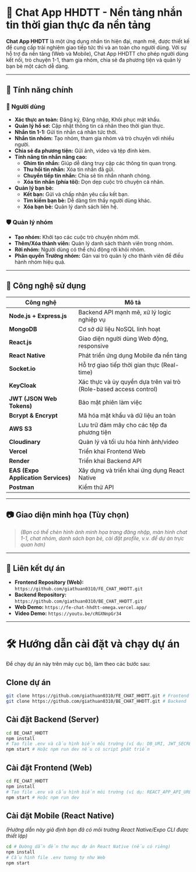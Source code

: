 # 💬 Chat App HHDTT - Nền tảng nhắn tin thời gian thực đa nền tảng

**Chat App HHDTT** là một ứng dụng nhắn tin hiện đại, mạnh mẽ, được thiết kế để cung cấp trải nghiệm giao tiếp tức thì và an toàn cho người dùng. Với sự hỗ trợ đa nền tảng (Web và Mobile), Chat App HHDTT cho phép người dùng kết nối, trò chuyện 1-1, tham gia nhóm, chia sẻ đa phương tiện và quản lý bạn bè một cách dễ dàng.

---

## 🚀 Tính năng chính

### 👥 Người dùng

- **Xác thực an toàn:** Đăng ký, Đăng nhập, Khôi phục mật khẩu.
- **Quản lý hồ sơ:** Cập nhật thông tin cá nhân theo thời gian thực.
- **Nhắn tin 1-1:** Gửi tin nhắn cá nhân tức thời.
- **Nhắn tin nhóm:** Tạo nhóm, tham gia nhóm và trò chuyện với nhiều người.
- **Chia sẻ đa phương tiện:** Gửi ảnh, video và tệp đính kèm.
- **Tính năng tin nhắn nâng cao:**
    - **Ghim tin nhắn:** Giúp dễ dàng truy cập các thông tin quan trọng.
    - **Thu hồi tin nhắn:** Xóa tin nhắn đã gửi.
    - **Chuyển tiếp tin nhắn:** Chia sẻ tin nhắn nhanh chóng.
    - **Xóa tin nhắn (phía tôi):** Dọn dẹp cuộc trò chuyện cá nhân.
- **Quản lý bạn bè:**
    - **Kết bạn:** Gửi và chấp nhận yêu cầu kết bạn.
    - **Tìm kiếm bạn bè:** Dễ dàng tìm thấy người dùng khác.
    - **Xóa bạn bè:** Quản lý danh sách liên hệ.

### 🛡️ Quản lý nhóm

- **Tạo nhóm:** Khởi tạo các cuộc trò chuyện nhóm mới.
- **Thêm/Xóa thành viên:** Quản lý danh sách thành viên trong nhóm.
- **Rời nhóm:** Người dùng có thể chủ động rời khỏi nhóm.
- **Phân quyền Trưởng nhóm:** Gán vai trò quản lý cho thành viên để điều hành nhóm hiệu quả.

---

## 🧠 Công nghệ sử dụng

| Công nghệ | Mô tả |
|----------|--------|
| **Node.js + Express.js** | Backend API mạnh mẽ, xử lý logic nghiệp vụ |
| **MongoDB** | Cơ sở dữ liệu NoSQL linh hoạt |
| **React.js** | Giao diện người dùng Web động, responsive |
| **React Native** | Phát triển ứng dụng Mobile đa nền tảng |
| **Socket.io** | Hỗ trợ giao tiếp thời gian thực (Real-time) |
| **KeyCloak** | Xác thực và ủy quyền dựa trên vai trò (Role-based access control) |
| **JWT (JSON Web Tokens)** | Bảo mật phiên làm việc |
| **Bcrypt & Encrypt** | Mã hóa mật khẩu và dữ liệu an toàn |
| **AWS S3** | Lưu trữ đám mây cho các tệp đa phương tiện |
| **Cloudinary** | Quản lý và tối ưu hóa hình ảnh/video |
| **Vercel** | Triển khai Frontend Web |
| **Render** | Triển khai Backend API |
| **EAS (Expo Application Services)** | Xây dựng và triển khai ứng dụng React Native |
| **Postman** | Kiểm thử API |

---

## 📷 Giao diện minh họa (Tùy chọn)

> *(Bạn có thể chèn hình ảnh minh họa trang đăng nhập, màn hình chat 1-1, chat nhóm, danh sách bạn bè, cài đặt profile, v.v. để dự án trực quan hơn)*

---

## 🔗 Liên kết dự án

- **Frontend Repository (Web):** `https://github.com/giathuan0310/FE_CHAT_HHDTT.git`
- **Backend Repository:** `https://github.com/giathuan0310/BE_CHAT_HHDTT.git`
- **Web Demo:** `https://fe-chat-hhdtt-omega.vercel.app/`
- **Video Demo:** `https://youtu.be/cRGXNnpGr34`

---

# 🛠️ Hướng dẫn cài đặt và chạy dự án

Để chạy dự án này trên máy cục bộ, làm theo các bước sau:

## Clone dự án
```bash
git clone https://github.com/giathuan0310/FE_CHAT_HHDTT.git # Frontend
git clone https://github.com/giathuan0310/BE_CHAT_HHDTT.git # Backend
```

## Cài đặt Backend (Server)
```bash
cd BE_CHAT_HHDTT
npm install
# Tạo file .env và cấu hình biến môi trường (ví dụ: DB_URI, JWT_SECRET, Cloudinary_API_KEY, etc.)
npm start # Hoặc npm run dev nếu có script phát triển
```

## Cài đặt Frontend (Web)
```bash
cd FE_CHAT_HHDTT
npm install
# Tạo file .env và cấu hình biến môi trường (ví dụ: REACT_APP_API_URL, etc.)
npm start # Hoặc npm run dev
```

## Cài đặt Mobile (React Native)
*(Hướng dẫn này giả định bạn đã có môi trường React Native/Expo CLI được thiết lập)*
```bash
cd # Đường dẫn đến thư mục dự án React Native (nếu có riêng)
npm install
# Cấu hình file .env tương tự như Web
npm start
